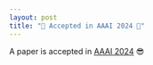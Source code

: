 ```yaml
---
layout: post
title: "🎉 Accepted in AAAI 2024 🎉"
---
```


A paper is accepted in [AAAI 2024](https://aaai.org/aaai-conference/) 😎